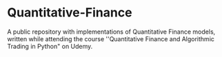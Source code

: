 # Quantitative-Finance
A public repository with implementations of Quantitative Finance models, written while attending the course ''Quantitative Finance and Algorithmic Trading in Python" on Udemy.

